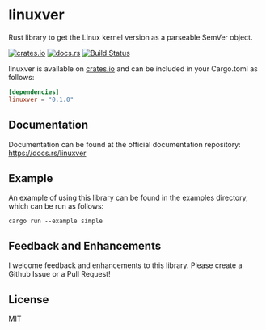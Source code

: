 # linuxver
Rust library to get the Linux kernel version as a parseable SemVer object.

[![crates.io](http://meritbadge.herokuapp.com/linuxver)](https://crates.io/crates/linuxver)
[![docs.rs](https://docs.rs/linuxver/badge.svg)](https://docs.rs/linuxver)
[![Build Status](https://travis-ci.org/pastoraleman/linuxver.svg?branch=master)](https://travis-ci.org/pastoraleman/linuxver)

linuxver is available on [crates.io](https://crates.io/crates/linuxver) and can be included in your Cargo.toml as follows:

```toml
[dependencies]
linuxver = "0.1.0"
```

## Documentation

Documentation can be found at the official documentation repository: https://docs.rs/linuxver

## Example

An example of using this library can be found in the examples directory, which can be run as follows:

```shell
cargo run --example simple
```

## Feedback and Enhancements

I welcome feedback and enhancements to this library. Please create a Github Issue or a Pull Request!

## License
MIT
